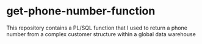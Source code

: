 # get-phone-number-function
This repository contains a PL/SQL function that I used to return a phone number from a complex customer structure within a global data warehouse
